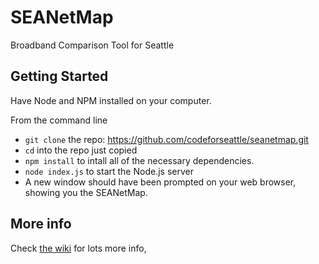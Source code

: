 # SEANetMap
Broadband Comparison Tool for Seattle

## Getting Started
Have Node and NPM installed on your computer.

From the command line
- `git clone` the repo: https://github.com/codeforseattle/seanetmap.git
- `cd` into the repo just copied
- `npm install` to intall all of the necessary dependencies.
- `node index.js` to start the Node.js server 
- A new window should have been prompted on your web browser, showing you the SEANetMap. 

## More info
Check [the wiki](https://github.com/codeforseattle/seanetmap/wiki) for lots more info,
